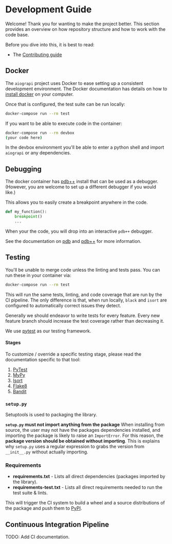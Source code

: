 # Development Guide

Welcome! Thank you for wanting to make the project better. This section provides an overview on how repository structure
and how to work with the code base.

Before you dive into this, it is best to read:

* The [Contributing guide](development-guide.md)

## Docker

The `aiograpi` project uses Docker to ease setting up a consistent development environment. The Docker documentation has
details on how to [install docker][install-docker] on your computer.

Once that is configured, the test suite can be run locally:

```bash
docker-compose run --rm test
```

If you want to be able to execute code in the container:

```bash
docker-compose run --rm devbox
(your code here)
```

In the devbox environment you'll be able to enter a python shell and import `aiograpi` or any dependencies.

## Debugging

The docker container has [pdb++][pdbpp-home] install that can be used as a debugger. (However, you are welcome to set up
a different debugger if you would like.)

This allows you to easily create a breakpoint anywhere in the code.

```python
def my_function():
    breakpoint()
    ...
```

When your the code, you will drop into an interactive `pdb++` debugger.

See the documentation on [pdb][pdb-docs] and [pdb++][pdbpp-docs] for more information.

## Testing

You'll be unable to merge code unless the linting and tests pass. You can run these in your container via:

```bash
docker-compose run --rm test
```

This will run the same tests, linting, and code coverage that are run by the CI pipeline. The only difference is that,
when run locally, `black` and `isort` are configured to automatically correct issues they detect.

Generally we should endeavor to write tests for every feature. Every new feature branch should increase the test
coverage rather than decreasing it.

We use [pytest][pytest-docs] as our testing framework.

#### Stages

To customize / override a specific testing stage, please read the documentation specific to that tool:

1. [PyTest][pytest-docs]
2. [MyPy][mypy-docs]
3. [Isort][isort-docs]
4. [Flake8][flake8-docs]
5. [Bandit][bandit-docs]

### `setup.py`

Setuptools is used to packaging the library.

**`setup.py` must not import anything from the package** When installing from source, the user may not have the
packages dependencies installed, and importing the package is likely to raise an `ImportError`. For this reason, the
**package version should be obtained without importing**. This is explains why `setup.py` uses a regular expression to
grabs the version from `__init__.py` without actually importing.

### Requirements

* **requirements.txt** - Lists all direct dependencies (packages imported by the library).
* **requirements-test.txt** - Lists all direct requirements needed to run the test suite & lints.

This will trigger the CI system to build a wheel and a source distributions of the package and push them to
[PyPI][pypi].

## Continuous Integration Pipeline

TODO: Add CI documentation.

[install-docker]: https://docs.docker.com/install/
[pdbpp-home]: https://github.com/pdbpp/pdbpp
[pdb-docs]: https://docs.python.org/3/library/pdb.html
[pdbpp-docs]: https://github.com/pdbpp/pdbpp#usage
[pytest-docs]: https://docs.pytest.org/en/latest/
[mypy-docs]: https://mypy.readthedocs.io/en/stable/
[isort-docs]: https://pycqa.github.io/isort/
[flake8-docs]: http://flake8.pycqa.org/en/stable/
[bandit-docs]: https://bandit.readthedocs.io/en/stable/
[sem-ver]: https://semver.org/
[pypi]: https://pypi.org/project/gbq/
